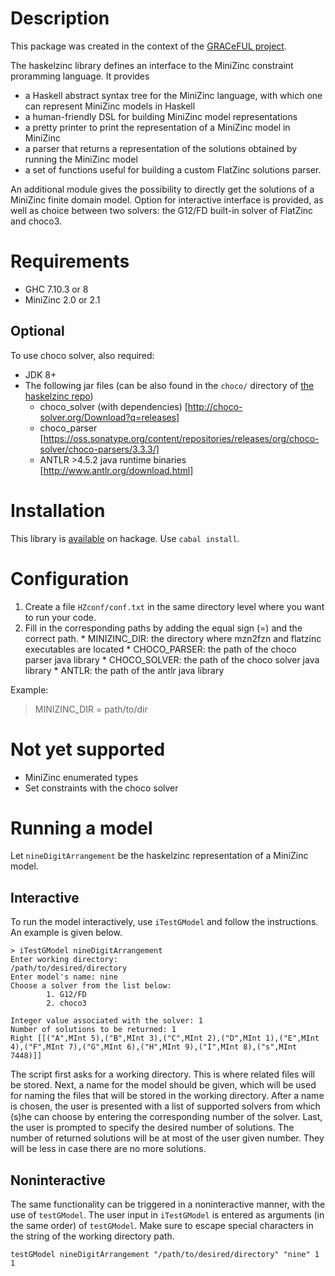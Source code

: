 # Description
This package was created in the context of the [GRACeFUL project](https://www.graceful-project.eu/).

The haskelzinc library defines an interface to the MiniZinc constraint proramming language. It provides

* a Haskell abstract syntax tree for the MiniZinc language, with which one can represent MiniZinc models in Haskell
* a human-friendly DSL for building MiniZinc model representations
* a pretty printer to print the representation of a MiniZinc model in MiniZinc
* a parser that returns a representation of the solutions obtained by running the MiniZinc model
* a set of functions useful for building a custom FlatZinc solutions parser.

An additional module gives the possibility to directly get the solutions of a MiniZinc finite domain model. 
Option for interactive interface is provided, as well as choice between two solvers: the G12/FD built-in 
solver of FlatZinc and choco3.

# Requirements
 * GHC 7.10.3 or 8
 * MiniZinc 2.0 or 2.1

## Optional
To use choco solver, also required:

   - JDK 8+
   - The following jar files (can be also found in the `choco/` directory of [the haskelzinc repo](https://github.com/GRACeFUL-project/haskelzinc))
     - choco_solver (with dependencies) [http://choco-solver.org/Download?q=releases]
     - choco_parser [https://oss.sonatype.org/content/repositories/releases/org/choco-solver/choco-parsers/3.3.3/]
     - ANTLR >4.5.2 java runtime binaries [http://www.antlr.org/download.html]

# Installation
This library is [available](https://hackage.haskell.org/package/haskelzinc) on hackage. Use `cabal install`.

# Configuration
  1. Create a file `HZconf/conf.txt` in the same directory level where you want to run your code.
  2. Fill in the corresponding paths by adding the equal sign (=) and the correct path.
    * MINIZINC_DIR: the directory where mzn2fzn and flatzinc executables are located
    * CHOCO_PARSER: the path of the choco parser java library
    * CHOCO_SOLVER: the path of the choco solver java library
    * ANTLR: the path of the antlr java library

Example:

> MINIZINC_DIR = path/to/dir

# Not yet supported
 * MiniZinc enumerated types
 * Set constraints with the choco solver

# Running a model
Let `nineDigitArrangement` be the haskelzinc representation of a MiniZinc model.

## Interactive
To run the model interactively, use `iTestGModel` and follow the instructions. An example is given below. 

```
> iTestGModel nineDigitArrangement
Enter working directory:
/path/to/desired/directory
Enter model's name: nine
Choose a solver from the list below:
        1. G12/FD
        2. choco3

Integer value associated with the solver: 1
Number of solutions to be returned: 1
Right [[("A",MInt 5),("B",MInt 3),("C",MInt 2),("D",MInt 1),("E",MInt 4),("F",MInt 7),("G",MInt 6),("H",MInt 9),("I",MInt 8),("s",MInt 7448)]]
```

The script first asks for a working directory. This is where related files will be stored. Next, a name for the model should be given, which will be used for naming the files that will be stored in the working directory. After a name is chosen, the user is presented with a list of supported solvers from which (s)he can choose by entering the corresponding number of the solver. Last, the user is prompted to specify the desired number of solutions. The number of returned solutions will be at most of the user given number. They will be less in case there are no more solutions.

## Noninteractive
The same functionality can be triggered in a noninteractive manner, with the use of `testGModel`. The user input in `iTestGModel` is entered as arguments (in the same order) of `testGModel`. Make sure to escape special characters in the string of the working directory path.

```
testGModel nineDigitArrangement "/path/to/desired/directory" "nine" 1 1
```
